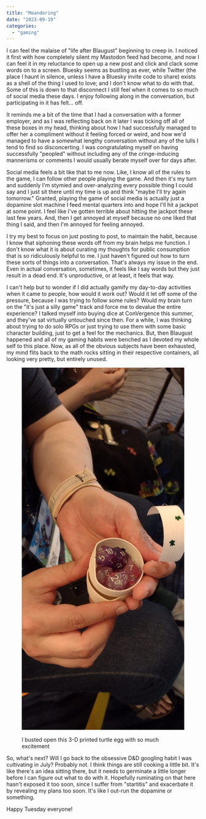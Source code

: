 ```yaml
---
title: "Meandering"
date: "2023-09-19"
categories: 
  - "gaming"
---
```


I can feel the malaise of "life after Blaugust" beginning to creep in. I noticed it first with how completely silent my Mastodon feed had become, and now I can feel it in my reluctance to open up a new post and click and clack some words on to a screen. Bluesky seems as bustling as ever, while Twitter (the place I haunt in silence, unless I have a Bluesky invite code to share) exists as a shell of the thing I used to love; and I don't know what to do with that. Some of this is down to that disconnect I still feel when it comes to so much of social media these days. I enjoy following along in the conversation, but participating in it has felt... off.

It reminds me a bit of the time that I had a conversation with a former employer, and as I was reflecting back on it later I was ticking off all of these boxes in my head, thinking about how I had successfully managed to offer her a compliment without it feeling forced or weird, and how we'd managed to have a somewhat lengthy conversation without any of the lulls I tend to find so disconcerting. I was congratulating myself on having successfully "peopled" without including any of the cringe-inducing mannerisms or comments I would usually berate myself over for days after.

Social media feels a bit like that to me now. Like, I know all of the rules to the game, I can follow other people playing the game. And then it's my turn and suddenly I'm stymied and over-analyzing every possible thing I could say and I just sit there until my time is up and think "maybe I'll try again tomorrow." Granted, playing the game of social media is actually just a dopamine slot machine I feed mental quarters into and hope I'll hit a jackpot at some point. I feel like I've gotten terrible about hitting the jackpot these last few years. And, then I get annoyed at myself because no one liked that thing I said, and then I'm annoyed for feeling annoyed.

I try my best to focus on just posting to post, to maintain the habit, because I know that siphoning these words off from my brain helps me function. I don't know what it is about curating my thoughts for public consumption that is so ridiculously helpful to me. I just haven't figured out how to turn these sorts of things into a conversation. That's always my issue in the end. Even in actual conversation, sometimes, it feels like I say words but they just result in a dead end. It's unproductive, or at least, it feels that way.

I can't help but to wonder if I did actually gamify my day-to-day activities when it came to people, how would it work out? Would it let off some of the pressure, because I was trying to follow some rules? Would my brain turn on the "it's just a silly game" track and force me to devalue the entire experience? I talked myself into buying dice at ConVergence this summer, and they've sat virtually untouched since then. For a while, I was thinking about trying to do solo RPGs or just trying to use them with some basic character building, just to get a feel for the mechanics. But, then Blaugust happened and all of my gaming habits were benched as I devoted my whole self to this place. Now, as all of the obvious subjects have been exhausted, my mind flits back to the math rocks sitting in their respective containers, all looking very pretty, but entirely unused.

<figure>

![A set of purple and pink TTRPG dice sit in a half of a white eggshell that has been broken open.](images/IMG_20230708_150410696-scaled.jpg)

<figcaption>

I busted open this 3-D printed turtle egg with so much excitement

</figcaption>

</figure>

So, what's next? Will I go back to the obsessive D&D googling habit I was cultivating in July? Probably not. I think things are still cooking a little bit. It's like there's an idea sitting there, but it needs to germinate a little longer before I can figure out what to do with it. Hopefully ruminating on that here hasn't exposed it too soon, since I suffer from "startitis" and exacerbate it by revealing my plans too soon. It's like I out-run the dopamine or something.

Happy Tuesday everyone!
